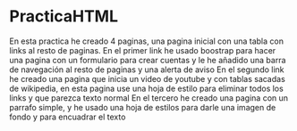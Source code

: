 # PracticaHTML

En esta practica he creado 4 paginas, una pagina inicial con una tabla con links al resto de paginas.
En el primer link he usado boostrap para hacer una pagina con un formulario para crear cuentas y le he añadido una barra de navegación al resto de paginas y una alerta de aviso
En el segundo link he creado una pagina que inicia un video de youtube y con tablas sacadas de wikipedia, en esta pagina use una hoja de estilo para eliminar todos los links y que parezca texto normal
En el tercero he creado una pagina con un parrafo simple, y he usado una hoja de estilos para darle una imagen de fondo y para encuadrar el texto

